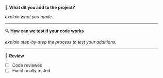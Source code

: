:rocket: **What dit you add to the project?**

*explain what you made*

---

:mag: **How can we test if your code works**

*explain step-by-step the process to test your additions.*

---

:traffic_light: **Review**
- [ ] Code reviewed
- [ ] Functionally tested
